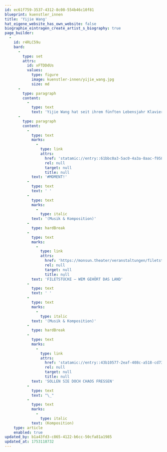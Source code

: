 ```yaml
---
id: ec61f759-3537-4312-8c08-554b46c10f81
blueprint: kuenstler_innen
title: 'Yijie Wang'
hat_eigene_website_has_own_website: false
biographie_eintragen_create_artist_s_biography: true
page_builder:
  -
    id: r4RLC59u
    bard:
      -
        type: set
        attrs:
          id: xFTDDdUs
          values:
            type: figure
            image: kuenstler-innen/yijie_wang.jpg
            size: md
      -
        type: paragraph
        content:
          -
            type: text
            text: 'Yijie Wang hat seit ihrem fünften Lebensjahr Klavierunterricht bei ihrem Vater. Von 2002 bis 2006 studiert sie Komposition bei Prof. Wanchun Shi am chinesischen Konservatorium in Peking, ab 2007 an der Hochschule für Musik und Theater in Hamburg bei Prof. Peter Michael Hamel. Im April 2011 promoviert sie zum Dr. mus. scie. als Komponistin und Musikwissenschaftlerin bei Frau Prof. Dr. Beatrix Borchard, Prof. Dr. Georg Hajdu und Prof. Xiaoyong Chen. Im April 2012 wird ihr Stück „Chang’e’s Reise zum Mond“ in der Laeiszhalle Hamburg mit den Hamburger Symphonikern unter der Leitung von Muhai Tang aufgeführt. 2017 komponiert sie für das monsun.theater die Musik zur simultanen Tanzperformance # MOMENT in Hamburg und Toulouse und 2021 die Musik zu FILETSTÜCKE.'
      -
        type: paragraph
        content:
          -
            type: text
            marks:
              -
                type: link
                attrs:
                  href: 'statamic://entry::61bbc0a3-5ac0-4a3a-8aac-f95834419f12'
                  rel: null
                  target: null
                  title: null
            text: '#MOMENT!'
          -
            type: text
            text: ' '
          -
            type: text
            marks:
              -
                type: italic
            text: '(Musik & Komposition)'
          -
            type: hardBreak
          -
            type: text
            marks:
              -
                type: link
                attrs:
                  href: 'https://monsun.theater/veranstaltungen/filetstuecke'
                  rel: null
                  target: null
                  title: null
            text: 'FILETSTÜCKE – WEM GEHÖRT DAS LAND'
          -
            type: text
            text: ' '
          -
            type: text
            marks:
              -
                type: italic
            text: '(Musik & Komposition)'
          -
            type: hardBreak
          -
            type: text
            marks:
              -
                type: link
                attrs:
                  href: 'statamic://entry::43b10577-2eaf-408c-a518-cd732e6db359'
                  rel: null
                  target: null
                  title: null
            text: 'SOLLEN SIE DOCH CHAOS FRESSEN'
          -
            type: text
            text: "\_"
          -
            type: text
            marks:
              -
                type: italic
            text: (Komposition)
    type: article
    enabled: true
updated_by: b1a43fd3-c865-4122-b6cc-50cfa81a1985
updated_at: 1753118732
---
```

